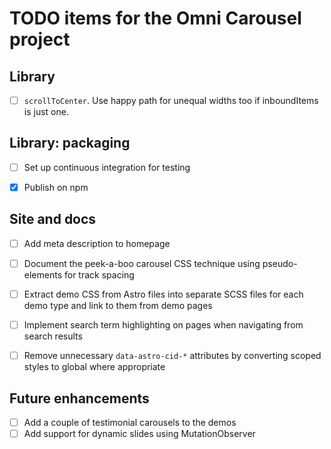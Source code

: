 
TODO items for the Omni Carousel project
================================================================================


Library
----------------------------------------

-   [ ] `scrollToCenter`. Use happy path for unequal widths too if inboundItems is just one.


Library: packaging
----------------------------------------

-   [ ] Set up continuous integration for testing

-   [x] Publish on npm


Site and docs
----------------------------------------

-   [ ] Add meta description to homepage
-   [ ] Document the peek-a-boo carousel CSS technique using pseudo-elements for track spacing
-   [ ] Extract demo CSS from Astro files into separate SCSS files for each demo type and link to them from demo pages
-   [ ] Implement search term highlighting on pages when navigating from search results
-   [ ] Remove unnecessary `data-astro-cid-*` attributes by converting scoped styles to global where appropriate


Future enhancements
----------------------------------------

-   [ ] Add a couple of testimonial carousels to the demos
-   [ ] Add support for dynamic slides using MutationObserver
